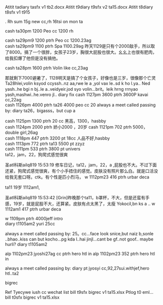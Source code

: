 Atitit tadiary tasfx v1 tb2.docx
Atitit t9diary t9sfx v2 ta15.docx
Atitit t8diary t8sfx v1 t915  

 . Rh sum  15g new cc,rh  16tsi on mon ta

cash	ta30pm		1200		Peo cc 1200 rh	
	
cash	ta29pm9   		1200	ptrh	Peo cc 1200.23ag	
cash	ta29pm9   		1100	ptrh	Spa 1100.29ag
昨天1129是只有个2000敌手，所以取了8000。搞了一个很胖，女孩子23岁，胸很大屁股也很大。幺幺上也很有肥肉，给我扣爆了他但是没有搞他。

cash	ta28pm		1600	ptrh	Volin like cc,23ag	

那就剩下7000避暑了，1128明天是搞了个女孩子，好像也是三岁，很像那个亡灵
Ta28hlei,volin ksyod ccyssh..nz aa,rwe le a ,yol  vax le..sd k ho l.ya.. Ned yash..he bgi n bj..le a..veidyeir.jod syo volin...brit。leik hrng rrnyao yash,mashwi..he.venro jl..
diary fix
cash	1127pm		3600	ptrh	 3600P  kavai cc,22ag	
cash	1126pm		4000	ptrh	ta26 4000 peo cc 20	always a meet called passing by:
diary ta26，bigasss，but cup a


cash	1125pm		1300	ptrh	20 cc 黑高，1300，hasbby	
cash	1124pm		2000	ptrh	娇小2000 ，20岁	
cash	1121pm	702		ptrh	5000，double girl,26ag	
cash	1118pm	447		ptrh	3200 pt  18cc 人品不好,hasbby	
cash	1113pm	772		ptrh	ta13 5500 pt zzyz	
cash	1111pm	533		ptrh	3800  pt univers	
ta12，jam，22，狗爬式感觉很爽

圣atl科斯ailq819 15:53:19
修车日记，ta12，jam，22，a ,屁股也不大。不过下面还紧，狗爬式感觉很爽，有个小手捂住的感觉。皮肤没有照片那么白。就是口活没给我无套口呀。ctk。有个性是匹小烈马，
w	1112pm23	416		ptrh	urbar deca	

ta11 19岁  1112am1,


圣atl科斯ailq819 15:53:42
[Grin]昨晚那个ta11，b罩杯，不大，但是还蛮有手感，19岁，就是屁股不大，还算紧。皮肤有点太黑了，太瘦
Yokocil,bn ks a ..
w	1112am1	417		ptrh	urbar deca	
						

						
w	1109pm			ptrh	4000jeff intro	
diary t1105am2  yuri 25cc

always a meet called passing by:
25。cc...face look snice,but
naiz b,sonle ..bhao..kiss can but kocho...pg kda l..hai jinjl...cant be gf..not goof.. maybe hurli?
diary t1105am2

alp	1102pm23	jyoshi27ag cc		ptrh	hero htl in	
alp	1102pm23	352	ptrh	hero htl in

always a meet called passing by:
diary  pt jyosyi cc,92,27sui.withjef,hero htl..ta2



bigrec


 Ref
Tyecywe iush cc wechat list
bill t9sfx bigrec v1 ta15.xlsx
Ptlog t0 eml...
bill t0sfx bigrec v1 ta15.xlsx
